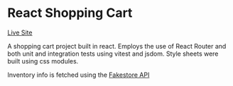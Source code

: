 # React Shopping Cart

[Live Site](https://shellendorf-antiques.netlify.app/cart)

A shopping cart project built in react. Employs the use of React Router and both unit and integration tests using vitest and jsdom. Style sheets were built using css modules.

Inventory info is fetched using the [Fakestore API](https://fakestoreapi.com/)
